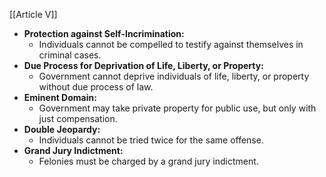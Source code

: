 [[Article V]]

* **Protection against Self-Incrimination:**
    * Individuals cannot be compelled to testify against themselves in criminal cases.
* **Due Process for Deprivation of Life, Liberty, or Property:**
    * Government cannot deprive individuals of life, liberty, or property without due process of law.
* **Eminent Domain:**
    * Government may take private property for public use, but only with just compensation.
* **Double Jeopardy:**
    * Individuals cannot be tried twice for the same offense.
* **Grand Jury Indictment:**
    * Felonies must be charged by a grand jury indictment.